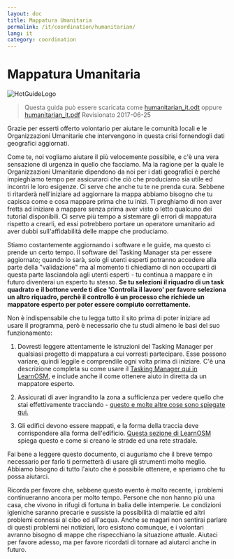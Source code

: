 ```yaml
---
layout: doc
title: Mappatura Umanitaria
permalink: /it/coordination/humanitarian/
lang: it
category: coordination
---
```


# Mappatura Umanitaria

![HotGuideLogo](https://www.hotosm.org/sites/default/themes/hot_theme/logo.png)

> Questa guida può essere scaricata come [humanitarian_it.odt](/files/humanitarian_it.odt) oppure [humanitarian_it.pdf](/files/humanitarian_it.pdf)
> Revisionato 2017-06-25

Grazie per esserti offerto volontario per aiutare le comunità locali e le Organizzazioni Umanitarie che intervengono in questa crisi fornendogli dati geografici aggiornati.

Come te, noi vogliamo aiutare il più velocemente possibile, e c'è una vera sensazione di urgenza in quello che facciamo. Ma la ragione per la quale le Organizzazioni Umanitarie dipendono da noi per i dati geografici è perché impieghiamo tempo per assicurarci che ciò che produciamo sia utile ed incontri le loro esigenze. Ci serve che anche tu te ne prenda cura. Sebbene ti ritarderà nell'iniziare ad aggiornare la mappa abbiamo bisogno che tu capisca come e cosa mappare prima che tu inizi. Ti preghiamo di non aver fretta ad iniziare a mappare senza prima aver visto o letto qualcuno dei tutorial disponibili. Ci serve più tempo a sistemare gli errori di mappatura rispetto a crearli, ed essi potrebbero portare un operatore umanitario ad aver dubbi sull'affidabilità delle mappe che produciamo.

Stiamo costantemente aggiornando i software e le guide, ma questo ci prende un certo tempo. Il software del Tasking Manager sta per essere aggiornato; quando lo sarà, solo gli utenti esperti potranno accedere alla parte della "validazione" ma al momento ti chiediamo di non occuparti di questa parte lasciandola agli utenti esperti - tu continua a mappare e in futuro diventerai un esperto tu stesso. **Se tu selezioni il riquadro di un task quadrato e il bottone verde ti dice 'Controlla il lavoro' per favore seleziona un altro riquadro, perchè il controllo è un processo che richiede un mappatore esperto per poter essere compiuto correttamente.**

Non è indispensabile che tu legga tutto il sito prima di poter iniziare ad usare il programma, però è necessario che tu studi almeno le basi del suo funzionamento:

1. Dovresti leggere attentamente le istruzioni del Tasking Manager per qualsiasi progetto di mappatura a cui vorresti partecipare. Esse possono variare, quindi leggile e comprendile ogni volta prima di iniziare. C'è una descrizione completa su come usare il [Tasking Manager qui in LearnOSM](/it/coordination/tasking-manager/), e include anche il come ottenere aiuto in diretta da un mappatore esperto.

2. Assicurati di aver ingrandito la zona a sufficienza per vedere quello che stai effettivamente tracciando - [questo e molte altre cose sono spiegate qui.](/it/coordination/remote/)

3. Gli edifici devono essere mappati, e la forma della traccia deve corrispondere alla forma dell'edificio. [Questa sezione di LearnOSM](/it/coordination/remote-tracing/) spiega questo e come si creano le strade ed una rete stradale.

Fai bene a leggere questo documento, ci auguriamo che il breve tempo necessario per farlo ti permetterà di usare gli strumenti molto meglio. Abbiamo bisogno di tutto l'aiuto che è possibile ottenere, e speriamo che tu possa aiutarci.

Ricorda per favore che, sebbene questo evento è molto recente, i problemi continueranno ancora per molto tempo. Persone che non hanno più una casa, che vivono in rifugi di fortuna in balia delle intemperie. Le condizioni igieniche saranno precarie e sussiste la possibilità di malattie ed altri problemi connessi al cibo ed all'acqua. Anche se magari non sentirai parlare di questi problemi nei notiziari, loro esistono comunque, e i volontari avranno bisogno di mappe che rispecchiano la situazione attuale. Aiutaci per favore adesso, ma per favore ricordati di tornare ad aiutarci anche in futuro.
